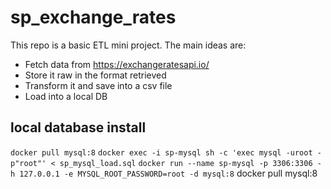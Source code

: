 # sp_exchange_rates
This repo is a basic ETL mini project. The main ideas are:
- Fetch data from https://exchangeratesapi.io/
- Store it raw in the format retrieved
- Transform it and save into a csv file
- Load into a local DB
## local database install
`docker pull mysql:8`
`docker exec -i sp-mysql sh -c 'exec mysql -uroot -p"root"' < sp_mysql_load.sql`
`docker run --name sp-mysql -p 3306:3306 -h 127.0.0.1 -e MYSQL_ROOT_PASSWORD=root -d mysql:8`
docker pull mysql:8
